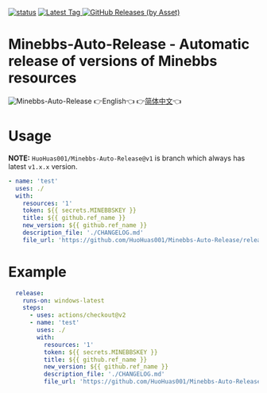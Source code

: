 [![status](https://img.shields.io/github/workflow/status/HuoHuas001/Minebbs-Auto-Release/build-test?style=for-the-badge)](https://github.com/HuoHuas001/Minebbs-Auto-Release/actions)
[
![Latest Tag](https://img.shields.io/github/v/tag/HuoHuas001/Minebbs-Auto-Release?label=LATEST%20TAG&style=for-the-badge)
![GitHub Releases (by Asset)](https://img.shields.io/github/downloads/HuoHuas001/Minebbs-Auto-Release/latest/total?style=for-the-badge)
](https://github.com/HuoHuas001/Minebbs-Auto-Release/releases/latest)
# Minebbs-Auto-Release - Automatic release of versions of Minebbs resources
![Minebbs-Auto-Release](https://socialify.git.ci/HuoHuas001/Minebbs-Auto-Release/image?description=1&forks=1&issues=1&language=1&name=1&owner=1&pulls=1&stargazers=1&theme=Light)
👉English👈 👉[简体中文](README-zh.md)👈

# Usage

**NOTE:** `HuoHuas001/Minebbs-Auto-Release@v1` is branch which always has latest `v1.x.x` version.

```yml
- name: 'test'
  uses: ./
  with: 
    resources: '1'
    token: ${{ secrets.MINEBBSKEY }}
    title: ${{ github.ref_name }}
    new_version: ${{ github.ref_name }}
    description_file: './CHANGELOG.md'
    file_url: 'https://github.com/HuoHuas001/Minebbs-Auto-Release/releases/latest'
```

# Example

```yml
  release: 
    runs-on: windows-latest
    steps:
      - uses: actions/checkout@v2
      - name: 'test'
        uses: ./
        with: 
          resources: '1'
          token: ${{ secrets.MINEBBSKEY }}
          title: ${{ github.ref_name }}
          new_version: ${{ github.ref_name }}
          description_file: './CHANGELOG.md'
          file_url: 'https://github.com/HuoHuas001/Minebbs-Auto-Release/releases/latest'
```